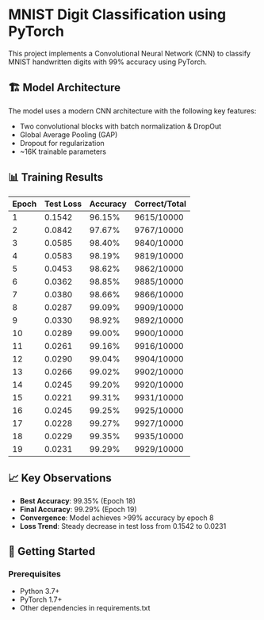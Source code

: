 # MNIST Digit Classification using PyTorch

This project implements a Convolutional Neural Network (CNN) to classify MNIST handwritten digits with 99% accuracy using PyTorch.

## 🏗️ Model Architecture
The model uses a modern CNN architecture with the following key features:
- Two convolutional blocks with batch normalization & DropOut
- Global Average Pooling (GAP)
- Dropout for regularization
- ~16K trainable parameters

## 📊 Training Results

| Epoch | Test Loss | Accuracy | Correct/Total |
|-------|-----------|----------|---------------|
| 1 | 0.1542 | 96.15% | 9615/10000 |
| 2 | 0.0842 | 97.67% | 9767/10000 |
| 3 | 0.0585 | 98.40% | 9840/10000 |
| 4 | 0.0583 | 98.19% | 9819/10000 |
| 5 | 0.0453 | 98.62% | 9862/10000 |
| 6 | 0.0362 | 98.85% | 9885/10000 |
| 7 | 0.0380 | 98.66% | 9866/10000 |
| 8 | 0.0287 | 99.09% | 9909/10000 |
| 9 | 0.0330 | 98.92% | 9892/10000 |
| 10 | 0.0289 | 99.00% | 9900/10000 |
| 11 | 0.0261 | 99.16% | 9916/10000 |
| 12 | 0.0290 | 99.04% | 9904/10000 |
| 13 | 0.0266 | 99.02% | 9902/10000 |
| 14 | 0.0245 | 99.20% | 9920/10000 |
| 15 | 0.0221 | 99.31% | 9931/10000 |
| 16 | 0.0245 | 99.25% | 9925/10000 |
| 17 | 0.0228 | 99.27% | 9927/10000 |
| 18 | 0.0229 | 99.35% | 9935/10000 |
| 19 | 0.0231 | 99.29% | 9929/10000 |

## 📈 Key Observations
- **Best Accuracy**: 99.35% (Epoch 18)
- **Final Accuracy**: 99.29% (Epoch 19)
- **Convergence**: Model achieves >99% accuracy by epoch 8
- **Loss Trend**: Steady decrease in test loss from 0.1542 to 0.0231

## 🚀 Getting Started

### Prerequisites
- Python 3.7+
- PyTorch 1.7+
- Other dependencies in requirements.txt

